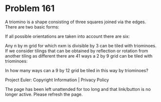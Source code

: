#   Problem 161

   A triomino is a shape consisting of three squares joined via the edges.
   There are two basic forms:

   If all possible orientations are taken into account there are six:

   Any n by m grid for which nxm is divisible by 3 can be tiled with
   triominoes.
   If we consider tilings that can be obtained by reflection or rotation from
   another tiling as different there are 41 ways a 2 by 9 grid can be tiled
   with triominoes:

   In how many ways can a 9 by 12 grid be tiled in this way by triominoes?

   Project Euler: Copyright Information | Privacy Policy

   The page has been left unattended for too long and that link/button is no
   longer active. Please refresh the page.
